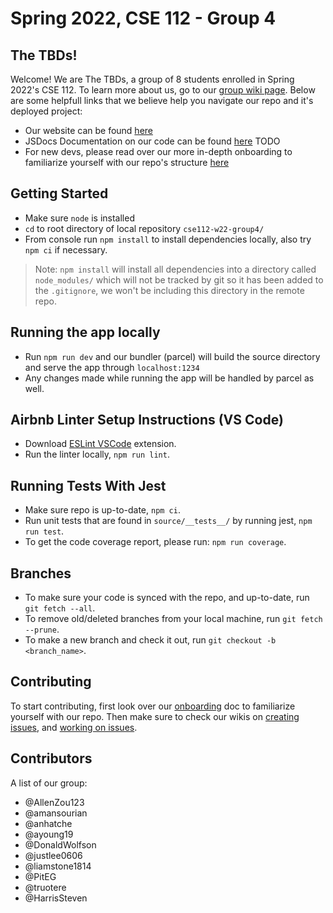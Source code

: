 # Spring 2022, CSE 112 - Group 4

## The TBDs!

Welcome! We are The TBDs, a group of 8 students enrolled in Spring 2022's CSE 112. To learn more about us, go to our [group wiki page](https://github.com/cse112-sp22-group4/Electric-Pomato/wiki). Below are some helpfull links that we believe help you navigate our repo and it's deployed project:

- Our website can be found [here](https://cse112-sp22-group4.github.io/Electric-Pomato/)
- JSDocs Documentation on our code can be found [here](https://github.com/cse112-sp22-group4/Electric-Pomato/main/source/docs/cse112-spr22-group4/0.8.0index.html) TODO
- For new devs, please read over our more in-depth onboarding to familiarize yourself with our repo's structure [here](https://github.com/DonaldWolfson/cse110-w21-group29/blob/main/specs/onboard.md)

## Getting Started
- Make sure `node` is installed
- `cd` to root directory of local repository `cse112-w22-group4/`
- From console run `npm install` to install dependencies locally, also try `npm ci` if necessary.
> Note: `npm install` will install all dependencies into a directory called `node_modules/` which will not be tracked by git so it has been added to the `.gitignore`, we won't be including this directory in the remote repo.

## Running the app locally
- Run `npm run dev` and our bundler (parcel) will build the source directory and serve the app through `localhost:1234`
- Any changes made while running the app will be handled by parcel as well.

## Airbnb Linter Setup Instructions (VS Code)
- Download [ESLint VSCode](https://marketplace.visualstudio.com/items?itemName=dbaeumer.vscode-eslint) extension.
- Run the linter locally, `npm run lint`.

## Running Tests With Jest
- Make sure repo is up-to-date, `npm ci`.
- Run unit tests that are found in `source/__tests__/` by running jest, `npm run test`.
- To get the code coverage report, please run: `npm run coverage`.

## Branches
- To make sure your code is synced with the repo, and up-to-date, run `git fetch --all`.
- To remove old/deleted branches from your local machine, run `git fetch --prune`.
- To make a new branch and check it out, run `git checkout -b <branch_name>`.

## Contributing

To start contributing, first look over our [onboarding](https://github.com/DonaldWolfson/cse110-w21-group29/blob/main/specs/onboard.md) doc to familiarize yourself with our repo. Then make sure to check our wikis on [creating issues](https://github.com/DonaldWolfson/cse110-w21-group29/wiki/How-to-Post-an-Issue), and [working on issues](https://github.com/DonaldWolfson/cse110-w21-group29/wiki/How-to-Work-on-an-Issue).

## Contributors

A list of our group:

- @AllenZou123
- @amansourian
- @anhatche
- @ayoung19
- @DonaldWolfson
- @justlee0606
- @liamstone1814
- @PitEG
- @truotere
- @HarrisSteven
